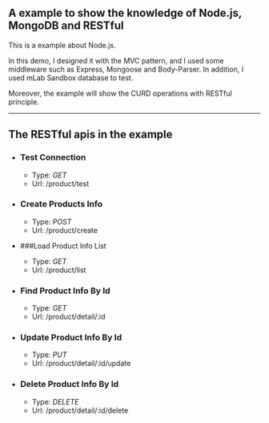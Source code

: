 ## A example to show the knowledge of Node.js, MongoDB and RESTful

This is a example about Node.js. 

In this demo, I designed it with the MVC pattern, and I used some middleware such as Express, Mongoose and Body-Parser. In addition, I used mLab Sandbox database to test.

Moreover, the example will show the CURD operations with RESTful principle. 



---



## The RESTful apis in the example

- ### Test Connection

  - Type: *GET*
  - Url: /product/test

- ### Create Products Info

  - Type: *POST*
  - Url: /product/create

- ###Load Product Info List

  - Type: *GET*
  - Url: /product/list

- ### Find Product Info By Id

  - Type: *GET*
  - Url: /product/detail/:id

- ### Update Product Info By Id

  - Type: *PUT*
  - Url: /product/detail/:id/update

- ### Delete Product Info By Id

  - Type: *DELETE*
  - Url: /product/detail/:id/delete

  